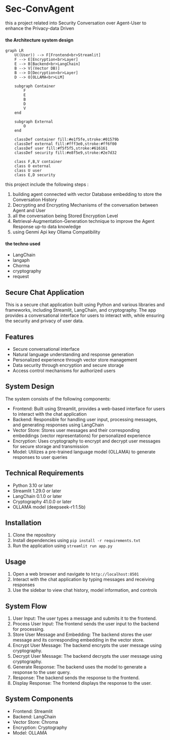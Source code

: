 # Sec-ConvAgent

this a project related into Security Conversation over Agent-User to enhance the Privacy-data Driven 

#### the Architecture system design 


```mermaid
graph LR
    U((User)) --> F[Frontend<br>Streamlit]
    F --> E[Encryption<br>Layer]
    E --> B[Backend<br>LangChain]
    B --> V[(Vector DB)]
    B --> D[Decryption<br>Layer]
    D --> O[OLLAMA<br>LLM]
    
    subgraph Container
        F
        E
        B
        D
        V
    end
    
    subgraph External
        O
    end

    classDef container fill:#e1f5fe,stroke:#01579b
    classDef external fill:#fff3e0,stroke:#ff6f00
    classDef user fill:#f5f5f5,stroke:#616161
    classDef security fill:#e8f5e9,stroke:#2e7d32
    
    class F,B,V container
    class O external
    class U user
    class E,D security
```

this project include the following steps :

1. building agent connected with vector Database embedding to store the Conversation History 
2. Decrypting and Encrypting Mechanisms of the conversation between Agent and User 
3. all the conversation being Stored Encryption Level 
4. Retrieval-Augmentation-Generation technique to improve the Agent Response up-to data knowledge 
5. using Genmi Api key Ollama Compatibility 


#### the techno used 

- LangChain 
- langaph 
- Chorma 
- cryptography
- request 

## Secure Chat Application

This is a secure chat application built using Python and various libraries and frameworks, including Streamlit, LangChain, and cryptography. The app provides a conversational interface for users to interact with, while ensuring the security and privacy of user data.

## Features

* Secure conversational interface
* Natural language understanding and response generation
* Personalized experience through vector store management
* Data security through encryption and secure storage
* Access control mechanisms for authorized users

## System Design

The system consists of the following components:

* Frontend: Built using Streamlit, provides a web-based interface for users to interact with the chat application
* Backend: Responsible for handling user input, processing messages, and generating responses using LangChain
* Vector Store: Stores user messages and their corresponding embeddings (vector representations) for personalized experience
* Encryption: Uses cryptography to encrypt and decrypt user messages for secure storage and transmission
* Model: Utilizes a pre-trained language model (OLLAMA) to generate responses to user queries

## Technical Requirements

* Python 3.10 or later
* Streamlit 1.29.0 or later
* LangChain 0.1.0 or later
* Cryptography 41.0.0 or later
* OLLAMA model (deepseek-r1:1.5b)

## Installation

1. Clone the repository
2. Install dependencies using `pip install -r requirements.txt`
3. Run the application using `streamlit run app.py`

## Usage

1. Open a web browser and navigate to `http://localhost:8501`
2. Interact with the chat application by typing messages and receiving responses
3. Use the sidebar to view chat history, model information, and controls

## System Flow

1. User Input: The user types a message and submits it to the frontend.
2. Process User Input: The frontend sends the user input to the backend for processing.
3. Store User Message and Embedding: The backend stores the user message and its corresponding embedding in the vector store.
4. Encrypt User Message: The backend encrypts the user message using cryptography.
5. Decrypt User Message: The backend decrypts the user message using cryptography.
6. Generate Response: The backend uses the model to generate a response to the user query.
7. Response: The backend sends the response to the frontend.
8. Display Response: The frontend displays the response to the user.

## System Components

* Frontend: Streamlit
* Backend: LangChain
* Vector Store: Chroma
* Encryption: Cryptography
* Model: OLLAMA

